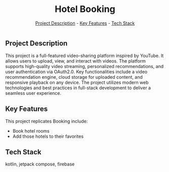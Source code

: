 <img src="x" alt="" align="center" width="auto" height="auto"><h1 align="center">Hotel Booking</h1>
<p align="center"><a href="#project-description">Project Description</a> - <a href="#key-features">Key Features</a> - <a href="#technology-stack">Tech Stack</a></p>

<img src="https://repolaunch.vercel.app/assets/img/yt.webp" alt="" align="center" width="auto" height="auto">

## Project Description

This project is a full-featured video-sharing platform inspired by YouTube. It allows users to upload, view, and interact with videos. The platform supports high-quality video streaming, personalized recommendations, and user authentication via OAuth2.0. Key functionalities include a video recommendation engine, cloud storage for uploaded content, and responsive playback on any device. The project utilizes modern web technologies and best practices in full-stack development to deliver a seamless user experience.

## Key Features

This project replicates Booking include:
*   Book hotel rooms
*   Add those hotels to their favorites


## Tech Stack

kotlin, jetpack compose, firebase
